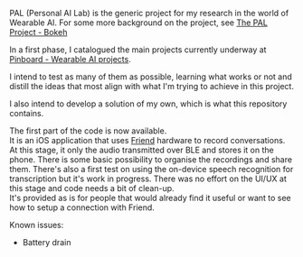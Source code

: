 PAL (Personal AI Lab) is the generic project for my research in the world of Wearable AI.
For some more background on the project, see [The PAL Project - Bokeh](https://www.ericbariaux.com/posts/the-pal-project/)

In a first phase, I catalogued the main projects currently underway at [Pinboard - Wearable AI projects](https://www.ericbariaux.com/pinboard/).

I intend to test as many of them as possible, learning what works or not and distill the ideas that most align with what I'm trying to achieve in this project.

I also intend to develop a solution of my own, which is what this repository contains.

The first part of the code is now available.  
It is an iOS application that uses [Friend](https://github.com/BasedHardware/Friend) hardware to record conversations.  
At this stage, it only the audio transmitted over BLE and stores it on the phone.
There is some basic possibility to organise the recordings and share them.
There's also a first test on using the on-device speech recognition for transcription but it's work in progress.
There was no effort on the UI/UX at this stage and code needs a bit of clean-up.  
It's provided as is for people that would already find it useful or want to see how to setup a connection with Friend.  

Known issues:
- Battery drain